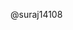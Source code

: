 @suraj14108 

<!---
SURAJSINGHPALIWAL/SURAJSINGHPALIWAL is a ✨ special ✨ repository because its `README.md` (this file) appears on your GitHub profile.
You can click the Preview link to take a look at your changes.
--->
